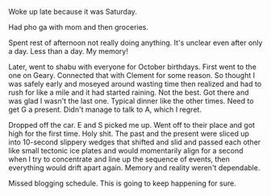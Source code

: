 Woke up late because it was Saturday.

Had pho ga with mom and then groceries.

Spent rest of afternoon not really doing anything. It's unclear even after only a day. Less than a day. My memory!

Later, went to shabu with everyone for October birthdays. First went to the one on Geary. Connected that with Clement for some reason. So thought I was safely early and moseyed around wasting time then realized and had to rush for like a mile and it had started raining. Not the best. Got there and was glad I wasn't the last one. Typical dinner like the other times. Need to get G a present. Didn't manage to talk to A, which I regret.

Dropped off the car. E and S picked me up. Went off to their place and got high for the first time. Holy shit. The past and the present were sliced up into 10-second slippery wedges that shifted and slid and passed each other like small tectonic ice plates and would momentarily align for a second when I try to concentrate and line up the sequence of events, then everything would drift apart again. Memory and reality weren't dependable.

Missed blogging schedule. This is going to keep happening for sure.
